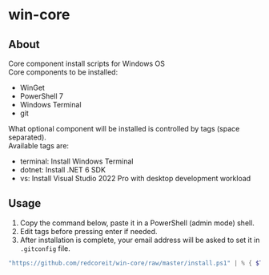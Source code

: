 # win-core

## About

Core component install scripts for Windows OS \
Core components to be installed:
- WinGet
- PowerShell 7
- Windows Terminal
- git

 What optional component will be installed is controlled by tags (space separated). \
 Available tags are:
 - terminal: Install Windows Terminal
 - dotnet: Install .NET 6 SDK
 - vs: Install Visual Studio 2022 Pro with desktop development workload

## Usage

1. Copy the command below, paste it in a PowerShell (admin mode) shell.
2. Edit tags before pressing enter if needed.
3. After installation is complete, your email address will be asked to set it in `.gitconfig` file.

```powershell
"https://github.com/redcoreit/win-core/raw/master/install.ps1" | % { $Tags = "terminal"; (New-Object Net.WebClient).DownloadString($_) | iex }
```

